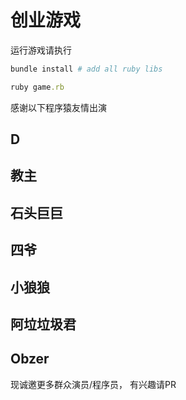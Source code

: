 # 创业游戏

运行游戏请执行

```ruby
bundle install # add all ruby libs

ruby game.rb
```

感谢以下程序猿友情出演

## D

## 教主

## 石头巨巨

## 四爷

## 小狼狼

## 阿垃垃圾君

## Obzer

现诚邀更多群众演员/程序员， 有兴趣请PR
